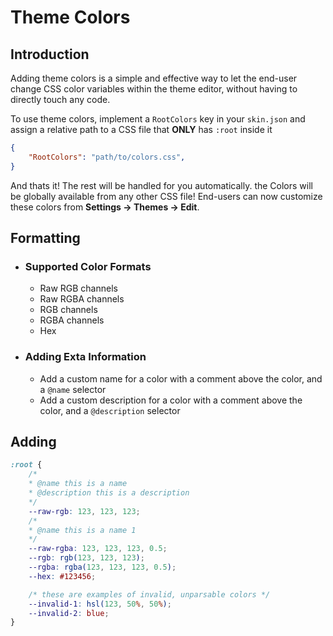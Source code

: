 # Theme Colors

## Introduction
Adding theme colors is a simple and effective way to let the end-user change CSS color variables within the theme editor, without having to directly touch any code. 

To use theme colors, implement a `RootColors` key in your `skin.json` and assign a relative path to a CSS file that **ONLY** has `:root` inside it

```json title="Example skin.json"
{
    "RootColors": "path/to/colors.css",
}
```

And thats it! The rest will be handled for you automatically. the Colors will be globally available from any other CSS file! End-users can now customize these colors from **Settings -> Themes -> Edit**.

## Formatting

* ### Supported Color Formats
  * Raw RGB channels 
  * Raw RGBA channels
  * RGB channels
  * RGBA channels
  * Hex 
* ### Adding Exta Information
  * Add a custom name for a color with a comment above the color, and a `@name` selector
  * Add a custom description for a color with a comment above the color, and a `@description` selector

## Adding 

```css
:root {
    /* 
    * @name this is a name 
    * @description this is a description 
    */
    --raw-rgb: 123, 123, 123; 
    /*
    * @name this is a name 1
    */
    --raw-rgba: 123, 123, 123, 0.5;
    --rgb: rgb(123, 123, 123);
    --rgba: rgba(123, 123, 123, 0.5);
    --hex: #123456;

    /* these are examples of invalid, unparsable colors */
    --invalid-1: hsl(123, 50%, 50%);
    --invalid-2: blue;
}
```

## 